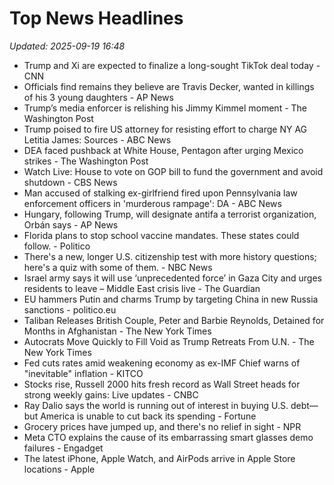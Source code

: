 # Top News Headlines

_Updated: 2025-09-19 16:48_

- Trump and Xi are expected to finalize a long-sought TikTok deal today - CNN
- Officials find remains they believe are Travis Decker, wanted in killings of his 3 young daughters - AP News
- Trump’s media enforcer is relishing his Jimmy Kimmel moment - The Washington Post
- Trump poised to fire US attorney for resisting effort to charge NY AG Letitia James: Sources - ABC News
- DEA faced pushback at White House, Pentagon after urging Mexico strikes - The Washington Post
- Watch Live: House to vote on GOP bill to fund the government and avoid shutdown - CBS News
- Man accused of stalking ex-girlfriend fired upon Pennsylvania law enforcement officers in 'murderous rampage': DA - ABC News
- Hungary, following Trump, will designate antifa a terrorist organization, Orbán says - AP News
- Florida plans to stop school vaccine mandates. These states could follow. - Politico
- There's a new, longer U.S. citizenship test with more history questions; here's a quiz with some of them. - NBC News
- Israel army says it will use ‘unprecedented force’ in Gaza City and urges residents to leave – Middle East crisis live - The Guardian
- EU hammers Putin and charms Trump by targeting China in new Russia sanctions - politico.eu
- Taliban Releases British Couple, Peter and Barbie Reynolds, Detained for Months in Afghanistan - The New York Times
- Autocrats Move Quickly to Fill Void as Trump Retreats From U.N. - The New York Times
- Fed cuts rates amid weakening economy as ex-IMF Chief warns of "inevitable" inflation - KITCO
- Stocks rise, Russell 2000 hits fresh record as Wall Street heads for strong weekly gains: Live updates - CNBC
- Ray Dalio says the world is running out of interest in buying U.S. debt—but America is unable to cut back its spending - Fortune
- Grocery prices have jumped up, and there's no relief in sight - NPR
- Meta CTO explains the cause of its embarrassing smart glasses demo failures - Engadget
- The latest iPhone, Apple Watch, and AirPods arrive in Apple Store locations - Apple